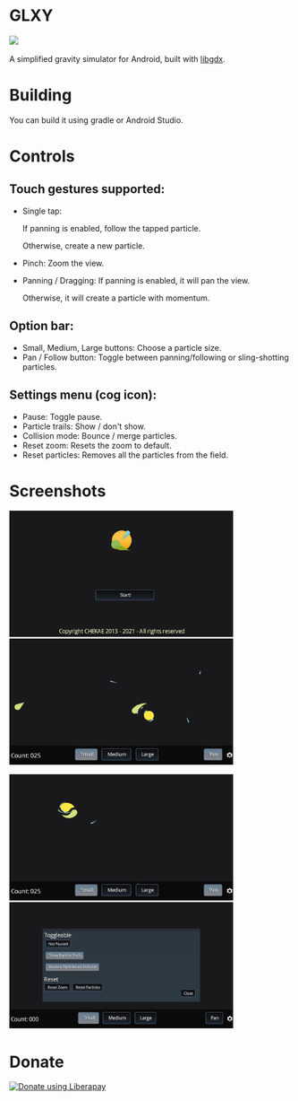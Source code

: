 # GLXY

[<img src="https://fdroid.gitlab.io/artwork/badge/get-it-on.png" height="75">](https://f-droid.org/packages/com.kaeruct.glxy/)

A simplified gravity simulator for Android, built with [libgdx](http://libgdx.badlogicgames.com/).

# Building

You can build it using gradle or Android Studio.

# Controls

## Touch gestures supported:

- Single tap:

  If panning is enabled, follow the tapped particle.
  
  Otherwise, create a new particle.
  
- Pinch: Zoom the view.

- Panning / Dragging:
  If panning is enabled, it will pan the view.
  
  Otherwise, it will create a particle with momentum.

## Option bar:

- Small, Medium, Large buttons: Choose a particle size.
- Pan / Follow button: Toggle between panning/following or sling-shotting particles.

## Settings menu (cog icon):

- Pause: Toggle pause.
- Particle trails: Show / don't show.
- Collision mode: Bounce / merge particles.
- Reset zoom: Resets the zoom to default.
- Reset particles: Removes all the particles from the field.

# Screenshots

<img src="./fastlane/metadata/android/en-US/images/phoneScreenshots/1.png" width="400" /> <img src="./fastlane/metadata/android/en-US/images/phoneScreenshots/2.png" width="400" />

<img src="./fastlane/metadata/android/en-US/images/phoneScreenshots/3.png" width="400" /> <img src="./fastlane/metadata/android/en-US/images/phoneScreenshots/4.png" width="400" />

# Donate

[![Donate using Liberapay](https://liberapay.com/assets/widgets/donate.svg)](https://liberapay.com/KaeruCT/donate)

